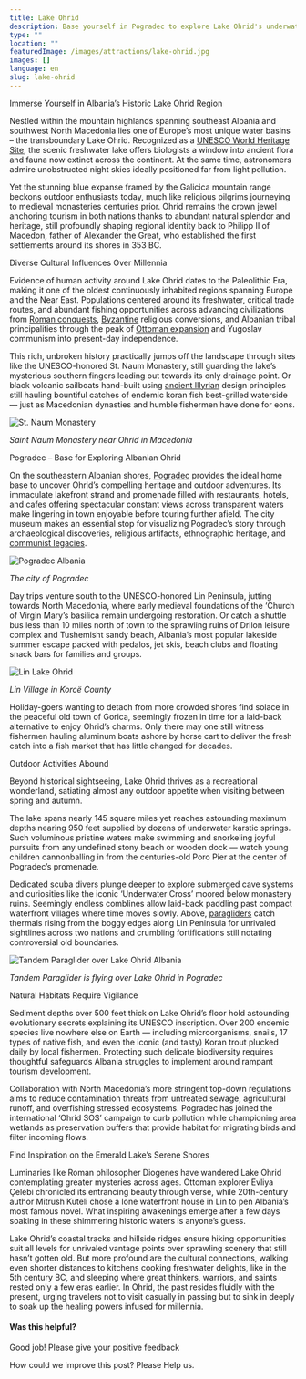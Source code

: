```yaml
---
title: Lake Ohrid
description: Base yourself in Pogradec to explore Lake Ohrid's underwater cave systems, historic coastal villages, scenic beaches, and remnants of medieval basilicas while pondering why luminaries through the ages gravitated towards the UNESCO-protected destination.
type: ""
location: ""
featuredImage: /images/attractions/lake-ohrid.jpg
images: []
language: en
slug: lake-ohrid
---
```


Immerse Yourself in Albania’s Historic Lake Ohrid Region

Nestled within the mountain highlands spanning southeast Albania and southwest North Macedonia lies one of Europe’s most unique water basins – the transboundary Lake Ohrid. Recognized as a [UNESCO World Heritage Site](https://albaniavisit.com/attractions/unesco-world-heritage-sites/), the scenic freshwater lake offers biologists a window into ancient flora and fauna now extinct across the continent. At the same time, astronomers admire unobstructed night skies ideally positioned far from light pollution.

Yet the stunning blue expanse framed by the Galicica mountain range beckons outdoor enthusiasts today, much like religious pilgrims journeying to medieval monasteries centuries prior. Ohrid remains the crown jewel anchoring tourism in both nations thanks to abundant natural splendor and heritage, still profoundly shaping regional identity back to Philipp II of Macedon, father of Alexander the Great, who established the first settlements around its shores in 353 BC.

Diverse Cultural Influences Over Millennia

Evidence of human activity around Lake Ohrid dates to the Paleolithic Era, making it one of the oldest continuously inhabited regions spanning Europe and the Near East. Populations centered around its freshwater, critical trade routes, and abundant fishing opportunities across advancing civilizations from [Roman conquests](https://albaniavisit.com/albanias-roman-era/), [Byzantine](https://albaniavisit.com/byzantine-era-albania/) religious conversions, and Albanian tribal principalities through the peak of [Ottoman expansion](https://albaniavisit.com/albania-under-ottoman-rule/) and Yugoslav communism into present-day independence.

This rich, unbroken history practically jumps off the landscape through sites like the UNESCO-honored St. Naum Monastery, still guarding the lake’s mysterious southern fingers leading out towards its only drainage point. Or black volcanic sailboats hand-built using [ancient Illyrian](https://albaniavisit.com/prehistory-albania/) design principles still hauling bountiful catches of endemic koran fish best-grilled waterside — just as Macedonian dynasties and humble fishermen have done for eons.

![St. Naum Monastery](/images/attractions/St.-Naum-Monastery.jpeg "St. Naum Monastery")

*Saint Naum Monastery near Ohrid in Macedonia*

Pogradec – Base for Exploring Albanian Ohrid

On the southeastern Albanian shores, [Pogradec](https://albaniavisit.com/destinations/pogradec/) provides the ideal home base to uncover Ohrid’s compelling heritage and outdoor adventures. Its immaculate lakefront strand and promenade filled with restaurants, hotels, and cafes offering spectacular constant views across transparent waters make lingering in town enjoyable before touring further afield. The city museum makes an essential stop for visualizing Pogradec’s story through archaeological discoveries, religious artifacts, ethnographic heritage, and [communist legacies](https://albaniavisit.com/communist-era/).

![Pogradec Albania](/images/attractions/Pogradec.jpeg "Pogradec 1024x685")

*The city of Pogradec*

Day trips venture south to the UNESCO-honored Lin Peninsula, jutting towards North Macedonia, where early medieval foundations of the ‘Church of Virgin Mary’s basilica remain undergoing restoration. Or catch a shuttle bus less than 10 miles north of town to the sprawling ruins of Drilon leisure complex and Tushemisht sandy beach, Albania’s most popular lakeside summer escape packed with pedalos, jet skis, beach clubs and floating snack bars for families and groups.

![Lin Lake Ohrid](/images/attractions/Lin-Lake-Ohrid.jpeg "Lin Lake Ohrid")

*Lin Village in Korcë County*

Holiday-goers wanting to detach from more crowded shores find solace in the peaceful old town of Gorica, seemingly frozen in time for a laid-back alternative to enjoy Ohrid’s charms. Only there may one still witness fishermen hauling aluminum boats ashore by horse cart to deliver the fresh catch into a fish market that has little changed for decades.

Outdoor Activities Abound

Beyond historical sightseeing, Lake Ohrid thrives as a recreational wonderland, satiating almost any outdoor appetite when visiting between spring and autumn.

The lake spans nearly 145 square miles yet reaches astounding maximum depths nearing 950 feet supplied by dozens of underwater karstic springs. Such voluminous pristine waters make swimming and snorkeling joyful pursuits from any undefined stony beach or wooden dock — watch young children cannonballing in from the centuries-old Poro Pier at the center of Pogradec’s promenade.

Dedicated scuba divers plunge deeper to explore submerged cave systems and curiosities like the iconic ‘Underwater Cross’ moored below monastery ruins. Seemingly endless comblines allow laid-back paddling past compact waterfront villages where time moves slowly. Above, [paragliders](https://albaniavisit.com/activities/paragliding/) catch thermals rising from the boggy edges along Lin Peninsula for unrivaled sightlines across two nations and crumbling fortifications still notating controversial old boundaries.

![Tandem Paraglider over Lake Ohrid Albania](/images/attractions/Tandem-Paraglider-Lake-Ohrid.jpeg "Tandem Paraglider Lake Ohrid")

*Tandem Paraglider is flying over Lake Ohrid in Pogradec*

Natural Habitats Require Vigilance

Sediment depths over 500 feet thick on Lake Ohrid’s floor hold astounding evolutionary secrets explaining its UNESCO inscription. Over 200 endemic species live nowhere else on Earth — including microorganisms, snails, 17 types of native fish, and even the iconic (and tasty) Koran trout plucked daily by local fishermen. Protecting such delicate biodiversity requires thoughtful safeguards Albania struggles to implement around rampant tourism development.

Collaboration with North Macedonia’s more stringent top-down regulations aims to reduce contamination threats from untreated sewage, agricultural runoff, and overfishing stressed ecosystems. Pogradec has joined the international ‘Ohrid SOS’ campaign to curb pollution while championing area wetlands as preservation buffers that provide habitat for migrating birds and filter incoming flows.

Find Inspiration on the Emerald Lake’s Serene Shores

Luminaries like Roman philosopher Diogenes have wandered Lake Ohrid contemplating greater mysteries across ages. Ottoman explorer Evliya Çelebi chronicled its entrancing beauty through verse, while 20th-century author Mitrush Kuteli chose a lone waterfront house in Lin to pen Albania’s most famous novel. What inspiring awakenings emerge after a few days soaking in these shimmering historic waters is anyone’s guess.

Lake Ohrid’s coastal tracks and hillside ridges ensure hiking opportunities suit all levels for unrivaled vantage points over sprawling scenery that still hasn’t gotten old. But more profound are the cultural connections, walking even shorter distances to kitchens cooking freshwater delights, like in the 5th century BC, and sleeping where great thinkers, warriors, and saints rested only a few eras earlier. In Ohrid, the past resides fluidly with the present, urging travelers not to visit casually in passing but to sink in deeply to soak up the healing powers infused for millennia.

#### Was this helpful?

 

Good job! Please give your positive feedback

How could we improve this post? Please Help us.